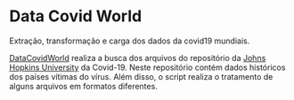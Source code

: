 # Data Covid World
Extração, transformação e carga dos dados da covid19 mundiais.

[DataCovidWorld](https://github.com/levisouuza/Covid-Integration/blob/master/DataCovidWorld/covid_world.py) realiza a busca dos arquivos do repositório da [Johns Hopkins University](https://github.com/CSSEGISandData/COVID-19) da Covid-19. Neste repositório contém dados históricos dos países vítimas do vírus. Além disso, o script realiza o tratamento de alguns arquivos em formatos diferentes.
